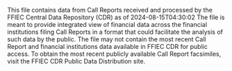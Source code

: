 This file contains data from Call Reports received and processed by the FFIEC Central Data Repository (CDR) as of 2024-08-15T04:30:02 The file is meant to provide integrated view of financial data across the financial institutions filing Call Reports in a format that could facilitate the analysis of such data by the public. The file may not contain the most recent Call Report and financial institutions data available in FFIEC CDR for public access. To obtain the most recent publicly available Call Report facsimiles, visit the FFIEC CDR Public Data Distribution site.

